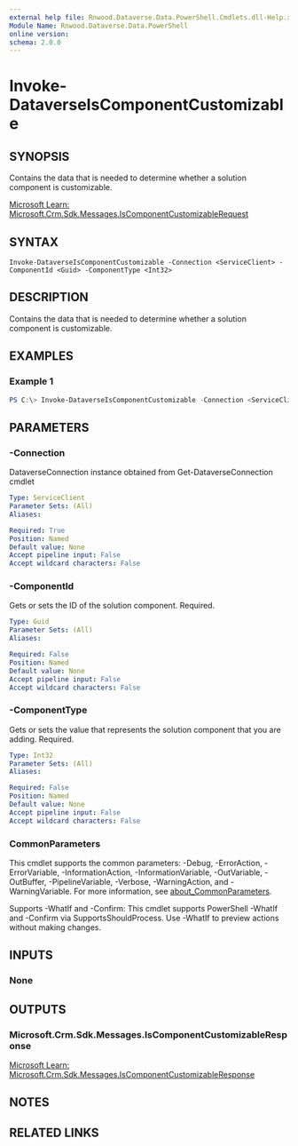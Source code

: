 ```yaml
---
external help file: Rnwood.Dataverse.Data.PowerShell.Cmdlets.dll-Help.xml
Module Name: Rnwood.Dataverse.Data.PowerShell
online version:
schema: 2.0.0
---
```


# Invoke-DataverseIsComponentCustomizable

## SYNOPSIS
Contains the data that is needed to determine whether a solution component is customizable.

[Microsoft Learn: Microsoft.Crm.Sdk.Messages.IsComponentCustomizableRequest](https://learn.microsoft.com/dotnet/api/Microsoft.Crm.Sdk.Messages.IsComponentCustomizableRequest)

## SYNTAX

```
Invoke-DataverseIsComponentCustomizable -Connection <ServiceClient> -ComponentId <Guid> -ComponentType <Int32>
```

## DESCRIPTION
Contains the data that is needed to determine whether a solution component is customizable.

## EXAMPLES

### Example 1
```powershell
PS C:\> Invoke-DataverseIsComponentCustomizable -Connection <ServiceClient> -ComponentId <Guid> -ComponentType <Int32>
```

## PARAMETERS

### -Connection
DataverseConnection instance obtained from Get-DataverseConnection cmdlet

```yaml
Type: ServiceClient
Parameter Sets: (All)
Aliases:

Required: True
Position: Named
Default value: None
Accept pipeline input: False
Accept wildcard characters: False
```

### -ComponentId
Gets or sets the ID of the solution component. Required.

```yaml
Type: Guid
Parameter Sets: (All)
Aliases:

Required: False
Position: Named
Default value: None
Accept pipeline input: False
Accept wildcard characters: False
```

### -ComponentType
Gets or sets the value that represents the solution component that you are adding. Required.

```yaml
Type: Int32
Parameter Sets: (All)
Aliases:

Required: False
Position: Named
Default value: None
Accept pipeline input: False
Accept wildcard characters: False
```

### CommonParameters
This cmdlet supports the common parameters: -Debug, -ErrorAction, -ErrorVariable, -InformationAction, -InformationVariable, -OutVariable, -OutBuffer, -PipelineVariable, -Verbose, -WarningAction, and -WarningVariable. For more information, see [about_CommonParameters](http://go.microsoft.com/fwlink/?LinkID=113216).

Supports -WhatIf and -Confirm: This cmdlet supports PowerShell -WhatIf and -Confirm via SupportsShouldProcess. Use -WhatIf to preview actions without making changes.

## INPUTS

### None
## OUTPUTS

### Microsoft.Crm.Sdk.Messages.IsComponentCustomizableResponse
[Microsoft Learn: Microsoft.Crm.Sdk.Messages.IsComponentCustomizableResponse](https://learn.microsoft.com/dotnet/api/Microsoft.Crm.Sdk.Messages.IsComponentCustomizableResponse)
## NOTES

## RELATED LINKS
